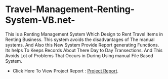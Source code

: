 # Travel-Management-Renting-System-VB.net-
This is a Renting Management System Which Design to Rent Travel Items in Renting Business. 
This system avoids the disadvantages of The manual systems. And Also this New System Provide Report generating Functions.
Its helps To Keeps Records About There Day to Day  Transections. And This Avoids Lot of Problems That Occurs in During Using manual  File Based System.

- Click Here To View Project Report : [Project Report](https://github.com/Nsadaa/Travel-Management-Renting-System-VB.net-/blob/main/Project%20Report.pdf).
 

